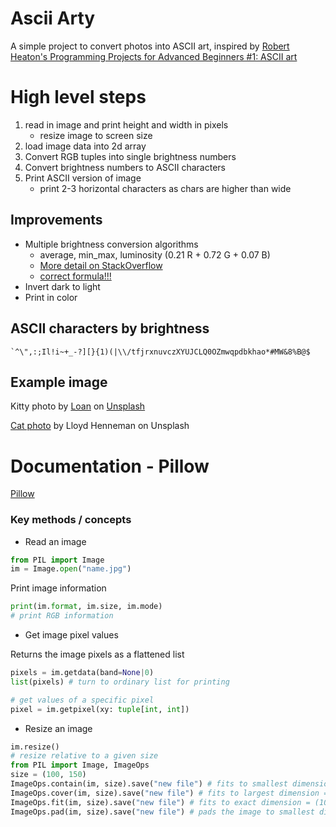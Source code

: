 # Ascii Arty

A simple project to convert photos into ASCII art, inspired by [Robert Heaton's Programming Projects for Advanced Beginners #1: ASCII art](https://robertheaton.com/2018/06/12/programming-projects-for-advanced-beginners-ascii-art/)

# High level steps

1. read in image and print height and width in pixels
    - resize image to screen size
2. load image data into 2d array
3. Convert RGB tuples into single brightness numbers
4. Convert brightness numbers to ASCII characters
5. Print ASCII version of image
    - print 2-3 horizontal characters as chars are higher than wide

## Improvements

-   Multiple brightness conversion algorithms
    -   average, min_max, luminosity (0.21 R + 0.72 G + 0.07 B)
    -   [More detail on StackOverflow](https://stackoverflow.com/questions/596216/formula-to-determine-perceived-brightness-of-rgb-color)
    -   [correct formula!!!](https://stackoverflow.com/a/13558570)
-   Invert dark to light
-   Print in color

## ASCII characters by brightness

```
`^\",:;Il!i~+_-?][}{1)(|\\/tfjrxnuvczXYUJCLQ0OZmwqpdbkhao*#MW&8%B@$
```

## Example image

Kitty photo by [Loan]("https://unsplash.com/@l_oan?utm_content=creditCopyText&utm_medium=referral&utm_source=unsplash") on [Unsplash](https://unsplash.com/photos/silver-tabby-kitten-on-floor-7AIDE8PrvA0?utm_content=creditCopyText&utm_medium=referral&utm_source=unsplash")

[Cat photo](https://unsplash.com/photos/brown-and-white-tabby-cat-mBRfYA0dYYE?utm_content=creditShareLink&utm_medium=referral&utm_source=unsplash) by Lloyd Henneman on Unsplash

# Documentation - Pillow

[Pillow](https://pillow.readthedocs.io/en/stable/)

### Key methods / concepts

-   Read an image

```python
from PIL import Image
im = Image.open("name.jpg")
```

Print image information

```python
print(im.format, im.size, im.mode)
# print RGB information

```

-   Get image pixel values

Returns the image pixels as a flattened list

```python
pixels = im.getdata(band=None|0)
list(pixels) # turn to ordinary list for printing

# get values of a specific pixel
pixel = im.getpixel(xy: tuple[int, int])
```

-   Resize an image

```python
im.resize()
# resize relative to a given size
from PIL import Image, ImageOps
size = (100, 150)
ImageOps.contain(im, size).save("new file") # fits to smallest dimension = (100, 100)
ImageOps.cover(im, size).save("new file") # fits to largest dimension = (150, 150)
ImageOps.fit(im, size).save("new file") # fits to exact dimension = (100, 150)
ImageOps.pad(im, size).save("new file") # pads the image to smallest dimension and pads the remaining pixels = (100, 150)
```
